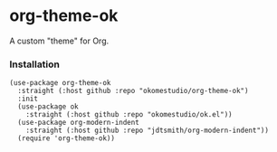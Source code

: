 # org-theme-ok

A custom "theme" for Org.

### Installation

``` emacs-lisp
(use-package org-theme-ok
  :straight (:host github :repo "okomestudio/org-theme-ok")
  :init
  (use-package ok
    :straight (:host github :repo "okomestudio/ok.el"))
  (use-package org-modern-indent
    :straight (:host github :repo "jdtsmith/org-modern-indent"))
  (require 'org-theme-ok))
```
